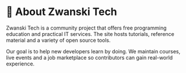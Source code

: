 # 📖 About Zwanski Tech

Zwanski Tech is a community project that offers free programming education and practical IT services. The site hosts tutorials, reference material and a variety of open source tools.

Our goal is to help new developers learn by doing. We maintain courses, live events and a job marketplace so contributors can gain real-world experience.
